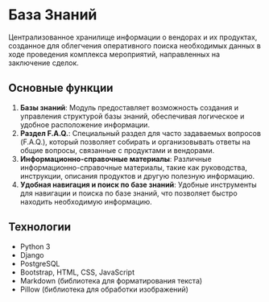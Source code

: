 # База Знаний

Централизованное хранилище информации о вендорах и их продуктах, созданное для облегчения оперативного поиска необходимых данных в ходе проведения комплекса мероприятий, направленных на заключение сделок.

## Основные функции

1. **Базы знаний**: Модуль предоставляет возможность создания и управления структурой базы знаний, обеспечивая логическое и удобное расположение информации.
2. **Раздел F.A.Q.**: Специальный раздел для часто задаваемых вопросов (F.A.Q.), который позволяет собирать и организовывать ответы на общие вопросы, связанные с продуктами и вендорами.
3. **Информационно-справочные материалы**: Различные информационно-справочные материалы, такие как руководства, инструкции, описания продуктов и другую полезную информацию.
4. **Удобная навигация и поиск по базе знаний**: Удобные инструменты для навигации и поиска по базе знаний, что позволяет быстро находить необходимую информацию.

## Технологии
- Python 3
- Django
- PostgreSQL
- Bootstrap, HTML, CSS, JavaScript
- Markdown (библиотека для форматирования текста)
- Pillow (библиотека для обработки изображений)
